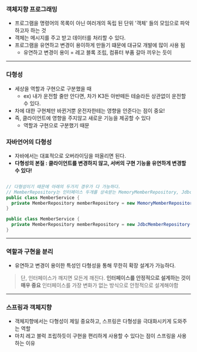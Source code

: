 ### 객체지향 프로그래밍
* 프로그램을 명령어의 목록이 아닌 여러개의 독립 된 단위 '객체' 들의 모임으로 파악하고자 하는 것
* 객체는 메시지를 주고 받고 데이터를 처리할 수 있다.
* 프로그램을 유연하고 변경이 용이하게 만들기 떄문에 대규모 개발에 많이 사용 됨 <br>
  * 유연하고 변경이 용이 = 레고 블록 조립, 컴퓨터 부품 갈아 끼우는 듯이

----

### 다형성
* 세상을 역할과 구현으로 구분했을 때
  * ex) 내가 운전할 줄만 안다면, 차가 K3든 아반떼든 테슬라든 상관없이 운전할 수 있다.
* 차에 대한 구현체만 바뀐거뿐 운전자한테는 영향을 안준다는 점이 중요!
* 즉, 클라이언트에 영향을 주지않고 새로운 기능을 제공할 수 있다 
  * 역할과 구현으로 구분했기 때문

### 자바언어의 다형성
* 자바에서는 대표적으로 오버라이딩을 떠올리면 된다.
* <b>다형성의 본질 : 클라이언트를 변경하지 않고, 서버의 구현 기능을 유연하게 변경할 수 있다!</b>

``` java

// 다형성이기 때문에 아래의 두가지 경우가 다 가능하다.
// MemberRepository는 인터페이스 두개를 상속받는 MemoryMemberRepository, JdbcMemberRepository
public class MemberService {
  private MemberRepository memberRepository = new MemoryMemberRepository();
}

public class MemberService {
  private MemberRepository memberRepository = new JdbcMemberRepository();
}

```

----

### 역할과 구현을 분리
* 유연하고 변경이 용이한 특성인 다형성을 통해 무한히 확장 설계가 가능하다.
 > 단, 인터페이스가 깨지면 모든게 깨진다.
 > <b>인터페이스를 안정적으로 설계하는 것이 매우 중요</b>
 > 인터페이스를 가장 변화가 없는 방식으로 안정적으로 설계해야함

----

### 스프링과 객체지향
* 객체지향에서는 다형성이 제일 중요하고, 스프링은 다형성을 극대화시키게 도와주는 역할
* 마치 레고 블럭 조립하듯이 구현을 편리하게 사용할 수 있다는 점이 스프링을 사용하는 이유








